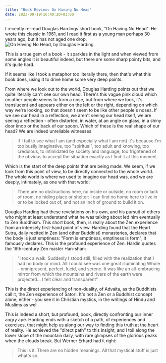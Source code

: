 ```yaml
---
title: "Book Review: On Having No Head"
date: 2023-09-19T16:40:20+01:00
---
```

 I recently re-read Douglas Hardings short book, "On Having No Head". He wrote this classic in 1961, and I read it first as a young man perhaps 30 years ago, but it has not aged one drop.
![On Having No Head, by Douglas Harding](https://i.gr-assets.com/images/S/compressed.photo.goodreads.com/books/1394393578l/20609865.jpg)

This is a true gem of a book - it sparkles in the light and when viewed from some angles it is beautiful indeed, but there are some sharp pointy bits, and it's quite hard.   

If it seems like I took a metaphor too literally there, then that's what this book does, using it to drive home some very deep points.   

From where we look out to the world, Douglas Harding points out that we quite literally can't see our own head. There's this vague pink cloud which on other people seems to form a nose, but from where we look, it's translucent and appears either on the left or the right, depending on which way we're looking, so that doesn't seem to be like other people's noses. If we see our head in a reflection, we aren't seeing our head itself, we are seeing a reflection - often distorted, in water, at an angle on glass, in a shiny door knob or the back of our spoon. Which of these is the real shape of our head? We are indeed unreliable witnesses:

> If I fail to see what I am (and especially what I am not) it's because I'm too busily imaginative, too "spiritual", too adult and knowing, too credulous, to intimidated by society and language, too frightened of the obvious to accept the situation exactly as I find it at this moment.

Which is the start of the deep points that are being made. We seem, if we look from this point of view, to be directly connected to the whole world. The whole world is where we used to imagine our head was, and we are deeply, intimately, as one with that world:

> There are no obstructions here, no inside or outside, no room or lack of room, no hiding place or shelter: I can find no home here to live in or to be locked out of, and not an inch of ground to build it on.

Douglas Harding had these revelations on his own, and his pursuit of others who might at least understand what he was talking about led him eventually to Zen Buddhism. This short book, then, is really about the Zen experience from an intensely first-hand point of view. Harding found that the Heart Sutra, daily recited in Zen (and other Buddhist) monasteries, declares that the body is just emptiness: "Form is emptiness, emptiness is form", it famously declares. This is the profound experience of Zen. Hardin quotes the 16th-century Zen master Han-shan:

> "I took a walk. Suddenly I stood still, filled with the realization that I had no body or mind. All I could see was one great illuminating Whole - omnipresent, perfect, lucid, and serene. It was like an all-embracing mirror from which the mountains and rivers of the earth were projected... I felt clear and transparent"

This is the direct experiencing of non-duality, of Advaita, as the Buddhists call it, the Zen experience of Satori.  It's not a Zen or a Buddhist concept alone, either - you see it in Christian mystics, in the writings of Hindu and Muslims as well. 

This is indeed a short, but profound, book, directly confronting our inner angry ape. Harding ends with a sketch of a path, of experiences and exercises, that might help us along our way to finding this truth at the heart of reality. He achieved the "direct path" to this insight, and I toil along the lower slope of the mountain daily, with rare glimpses of the glorious peaks when the clouds break. But Werner Erhard had it right:

> This is it. There are no hidden meanings. All that mystical stuff is just what's so.
